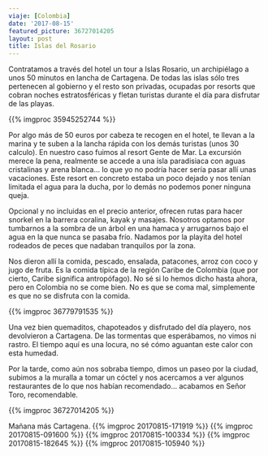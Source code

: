 ```yaml
---
viaje: [Colombia]
date: '2017-08-15'
featured_picture: 36727014205
layout: post
title: Islas del Rosario
---
```

Contratamos a través del hotel un tour a Islas Rosario, un archipiélago a unos 50 minutos en lancha de Cartagena. De todas las islas sólo tres pertenecen al gobierno y el resto son privadas, ocupadas por resorts que cobran noches estratosféricas y fletan turistas durante el día para disfrutar de las playas.

{{% imgproc 35945252744 %}}

Por algo más de 50 euros por cabeza te recogen en el hotel, te llevan a la marina y te suben a la lancha rápida con los demás turistas (unos 30 calculo). En nuestro caso fuimos al resort Gente de Mar. La excursión merece la pena, realmente se accede a una isla paradisiaca con aguas cristalinas y arena blanca... lo que yo no podría hacer sería pasar allí unas vacaciones. Este resort en concreto estaba un poco dejado y nos tenían limitada el agua para la ducha, por lo demás no podemos poner ninguna queja.

Opcional y no incluidas en el precio anterior, ofrecen rutas para hacer snorkel en la barrera coralina, kayak y masajes. Nosotros optamos por tumbarnos a la sombra de un árbol en una hamaca y arrugarnos bajo el agua en la que nunca se pasaba frío. Nadamos por la playita del hotel rodeados de peces que nadaban tranquilos por la zona.

Nos dieron allí la comida, pescado, ensalada, patacones, arroz con coco y jugo de fruta. Es la comida típica de la región Caribe de Colombia (que por cierto, Caribe significa antropófago). No sé si lo hemos dicho hasta ahora, pero en Colombia no se come bien. No es que se coma mal, simplemente es que no se disfruta con la comida.

{{% imgproc 36779791535 %}}

Una vez bien quemaditos, chapoteados y disfrutado del día playero, nos devolvieron a Cartagena. De las tormentas que esperábamos, no vimos ni rastro. El tiempo aquí es una locura, no sé cómo aguantan este calor con esta humedad. 

Por la tarde, como aún nos sobraba tiempo, dimos un paseo por la ciudad, subimos a la muralla a tomar un cóctel y nos acercamos a ver algunos restaurantes de lo que nos habían recomendado... acabamos en Señor Toro, recomendable.

{{% imgproc 36727014205 %}}

Mañana más Cartagena.
{{% imgproc 20170815-171919 %}}
{{% imgproc 20170815-091600 %}}
{{% imgproc 20170815-100334 %}}
{{% imgproc 20170815-182645 %}}
{{% imgproc 20170815-105940 %}}